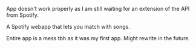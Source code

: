 App doesn't work properly as I am still waiting for an extension of the API from Spotify.

A Spotify webapp that lets you match with songs.

Entire app is a mess tbh as it was my first app.
Might rewrite in the future.
